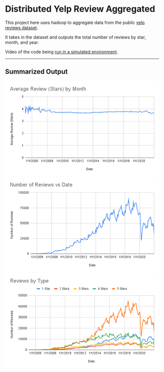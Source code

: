 # Distributed Yelp Review Aggregated

This project here uses hadoop to aggregate data from the public [yelp reviews dataset](https://www.kaggle.com/datasets/yelp-dataset/yelp-dataset/).

It takes in the dataset and outputs the total number of reviews by star, month, and year.

Video of the code being [run in a simulated environment](https://www.youtube.com/watch?v=5ZB8owYhZzw).

---
## Summarized Output

![Average Stars by Month](graphs/Average%20Review%20(Stars)%20by%20Month.png)
![Number of Reviews per Month](graphs/Number%20of%20Reviews%20vs%20Date.png)
![Number of Review Types per Month](graphs/Reviews%20by%20Type.png)